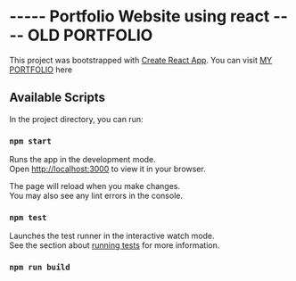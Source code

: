 # ----- Portfolio Website using react ---- OLD PORTFOLIO

This project was bootstrapped with [Create React App](https://github.com/facebook/create-react-app).
You can visit [MY PORTFOLIO](https://johnabot.github.io/johnathandoan/) here

## Available Scripts

In the project directory, you can run:

### `npm start`

Runs the app in the development mode.\
Open [http://localhost:3000](http://localhost:3000) to view it in your browser.

The page will reload when you make changes.\
You may also see any lint errors in the console.

### `npm test`

Launches the test runner in the interactive watch mode.\
See the section about [running tests](https://facebook.github.io/create-react-app/docs/running-tests) for more information.

### `npm run build`



